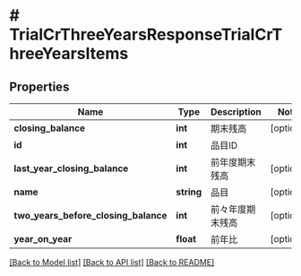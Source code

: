 # # TrialCrThreeYearsResponseTrialCrThreeYearsItems

## Properties

Name | Type | Description | Notes
------------ | ------------- | ------------- | -------------
**closing_balance** | **int** | 期末残高 | [optional]
**id** | **int** | 品目ID |
**last_year_closing_balance** | **int** | 前年度期末残高 | [optional]
**name** | **string** | 品目 | [optional]
**two_years_before_closing_balance** | **int** | 前々年度期末残高 | [optional]
**year_on_year** | **float** | 前年比 | [optional]

[[Back to Model list]](../../README.md#models) [[Back to API list]](../../README.md#endpoints) [[Back to README]](../../README.md)
